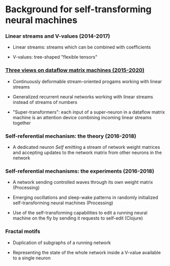 # Background for self-transforming neural machines

### Linear streams and V-values (2014-2017)

  * Linear streams: streams which can be combined with coefficients

  * V-values: tree-shaped "flexible tensors"

### [Three views on dataflow matrix machines (2015-2020)](https://github.com/anhinga/2021-notes/blob/main/self-transforming-neural-machines/background/three-views.md)

  * Continuously deformable stream-oriented progams working with linear streams 

  * Generalized recurrent neural networks working with linear streams instead of streams of numbers

  * "Super-transformers": each input of a super-neuron in a dataflow matrix machine is an attention device combining incoming linear streams together

### Self-referential mechanism: the theory (2016-2018)

  * A dedicated neuron _Self_ emitting a stream of network weight matrices and accepting updates to the network matrix from other neurons in the network

### Self-referential mechanisms: the experiments (2016-2018)

  * A network sending controlled waves through its own weight matrix (Processing)

  * Emerging oscillations and sleep-wake patterns in randomly initialized self-transforming neural machines (Processing)

  * Use of the self-transforming capabilities to edit a running neural machine on the fly by sending it requests to self-edit (Clojure)

### Fractal motifs

  * Duplication of subgraphs of a running network

  * Representing the state of the whole network inside a V-value available to a single neuron
